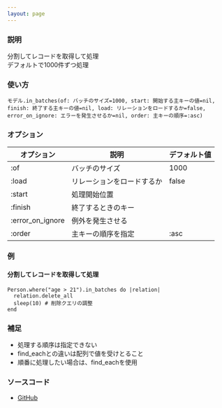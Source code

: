 ```yaml
---
layout: page
---
```


### 説明

分割してレコードを取得して処理  
デフォルトで1000件ずつ処理

### 使い方

    モデル.in_batches(of: バッチのサイズ=1000, start: 開始する主キーの値=nil, finish: 終了する主キーの値=nil, load: リレーションをロードするか=false, error_on_ignore: エラーを発生させるか=nil, order: 主キーの順序=:asc)

### オプション

| オプション       | 説明                       | デフォルト値 |
| ---------------- | -------------------------- | ------------ |
| :of              | バッチのサイズ             | 1000         |
| :load            | リレーションをロードするか | false        |
| :start           | 処理開始位置               |              |
| :finish          | 終了するときのキー         |              |
| :error_on_ignore | 例外を発生させる           |              |
| :order           | 主キーの順序を指定         | :asc         |

### 例

#### 分割してレコードを取得して処理

    Person.where("age > 21").in_batches do |relation|
      relation.delete_all
      sleep(10) # 削除クエリの調整
    end

### 補足

- 処理する順序は指定できない
- find_eachとの違いは配列で値を受けとること
- 順番に処理したい場合は、find_eachを使用

### ソースコード

- [GitHub](https://github.com/rails/rails/blob/984c3ef2775781d47efa9f541ce570daa2434a80/activerecord/lib/active_record/relation/batches.rb#L204)
